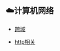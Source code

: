## :cloud:计算机网络

- [跨域](https://github.com/Primroses/offer-reaper/tree/master/ComputerNetwork/cross-domain)

- [http相关](https://github.com/Primroses/offer-reaper/tree/master/ComputerNetwork/HTTP)